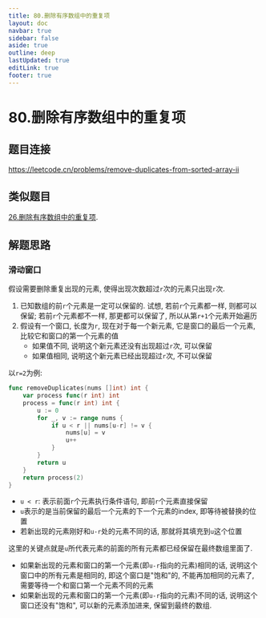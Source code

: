 ```yaml
---
title: 80.删除有序数组中的重复项
layout: doc
navbar: true
sidebar: false
aside: true
outline: deep
lastUpdated: true
editLink: true
footer: true
---
```


# 80.删除有序数组中的重复项

## 题目连接

https://leetcode.cn/problems/remove-duplicates-from-sorted-array-ii

## 类似题目

[26.删除有序数组中的重复项](/leetcode/26).

## 解题思路

### 滑动窗口

假设需要删除重复出现的元素, 使得出现次数超过`r`次的元素只出现`r`次.

1. 已知数组的前`r`个元素是一定可以保留的. 试想, 若前`r`个元素都一样, 则都可以保留; 若前`r`个元素都不一样, 那更都可以保留了, 所以从第`r+1`个元素开始遍历
2. 假设有一个窗口, 长度为`r`, 现在对于每一个新元素, 它是窗口的最后一个元素, 比较它和窗口的第一个元素的值
    - 如果值不同, 说明这个新元素还没有出现超过`r`次, 可以保留
    - 如果值相同, 说明这个新元素已经出现超过`r`次, 不可以保留

以`r=2`为例:

```go
func removeDuplicates(nums []int) int {
	var process func(r int) int
	process = func(r int) int {
		u := 0
		for _, v := range nums {
			if u < r || nums[u-r] != v {
				nums[u] = v
				u++
			}
		}
		return u
	}
	return process(2)
}
```

- `u < r`: 表示前面`r`个元素执行条件语句, 即前`r`个元素直接保留
- `u`表示的是当前保留的最后一个元素的下一个元素的index, 即等待被替换的位置
- 若新出现的元素刚好和`u-r`处的元素不同的话, 那就将其填充到`u`这个位置

这里的关键点就是`u`所代表元素的前面的所有元素都已经保留在最终数组里面了. 
- 如果新出现的元素和窗口的第一个元素(即`u-r`指向的元素)相同的话, 说明这个窗口中的所有元素是相同的, 即这个窗口是"饱和"的, 不能再加相同的元素了, 需要等待一个和窗口第一个元素不同的元素
- 如果新出现的元素和窗口的第一个元素(即`u-r`指向的元素)不同的话, 说明这个窗口还没有"饱和", 可以新的元素添加进来, 保留到最终的数组.